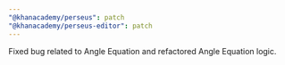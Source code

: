 ```yaml
---
"@khanacademy/perseus": patch
"@khanacademy/perseus-editor": patch
---
```


Fixed bug related to Angle Equation and refactored Angle Equation logic.
